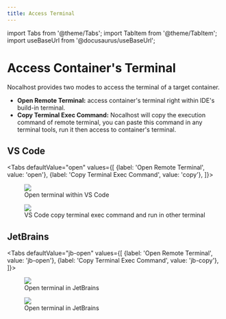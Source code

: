 ```yaml
---
title: Access Terminal
---
```


import Tabs from '@theme/Tabs';
import TabItem from '@theme/TabItem';
import useBaseUrl from '@docusaurus/useBaseUrl';

# Access Container's Terminal

Nocalhost provides two modes to access the terminal of a target container.

- **Open Remote Terminal:** access container's terminal right within IDE's build-in terminal.
- **Copy Terminal Exec Command:** Nocalhost will copy the execution command of remote terminal, you can paste this command in any terminal tools, run it then access to container's terminal.

## VS Code

<Tabs
  defaultValue="open"
  values={[
    {label: 'Open Remote Terminal', value: 'open'},
    {label: 'Copy Terminal Exec Command', value: 'copy'},
  ]}>
<TabItem value="open">

<figure className="img-frame">
  <img className="gif-img" src={useBaseUrl('/img/plugin/vs-terminal.gif')} />
  <figcaption>Open terminal within VS Code</figcaption>
</figure>

</TabItem>
  
<TabItem value="copy">

<figure className="img-frame">
  <img className="gif-img" src={useBaseUrl('/img/plugin/vs-terminal-exec.gif')} />
  <figcaption>VS Code copy terminal exec command and run in other terminal</figcaption>
</figure>

</TabItem>
</Tabs>

## JetBrains

<Tabs
  defaultValue="jb-open"
  values={[
    {label: 'Open Remote Terminal', value: 'jb-open'},
    {label: 'Copy Terminal Exec Command', value: 'jb-copy'},
  ]}>
<TabItem value="jb-open">

<figure className="img-frame">
  <img className="gif-img" src={useBaseUrl('/img/plugin/jb-terminal.gif')} />
  <figcaption>Open terminal in JetBrains</figcaption>
</figure>

</TabItem>
  
<TabItem value="jb-copy">

<figure className="img-frame">
  <img className="gif-img" src={useBaseUrl('/img/plugin/jb-terminal-exec.gif')} />
  <figcaption>Open terminal in JetBrains</figcaption>
</figure>

</TabItem>
</Tabs>